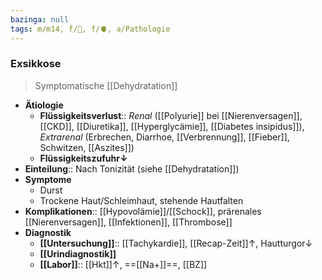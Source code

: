 ```yaml
---
bazinga: null
tags: m/m14, f/🍺, f/🫀, a/Pathologie
---
```

### Exsikkose
> Symptomatische [[Dehydratation]]
- **Ätiologie**
	- **Flüssigkeitsverlust**:: *Renal* ([[Polyurie]] bei [[Nierenversagen]], [[CKD]], [[Diuretika]], [[Hyperglycämie]], [[Diabetes insipidus]]), *Extrarenal* (Erbrechen, Diarrhoe, [[Verbrennung]], [[Fieber]], Schwitzen, [[Aszites]])
	- **Flüssigkeitszufuhr↓**
- **Einteilung**:: Nach Tonizität (siehe [[Dehydratation]])
- **Symptome**
	- Durst
	- Trockene Haut/Schleimhaut, stehende Hautfalten
- **Komplikationen**:: [[Hypovolämie]]/[[Schock]], prärenales [[Nierenversagen]], [[Infektionen]], [[Thrombose]]
- **Diagnostik**
	- **[[Untersuchung]]**:: [[Tachykardie]], [[Recap-Zeit]]↑, Hautturgor↓
	- **[[Urindiagnostik]]**
	- **[[Labor]]**:: [[Hkt]]↑, ==[[Na+]]==, [[BZ]]